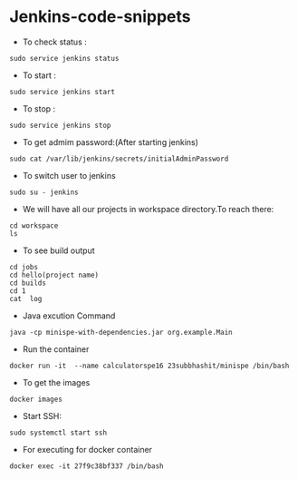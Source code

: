 # Jenkins-code-snippets
- To check status :
```
sudo service jenkins status

```

- To start :
```
sudo service jenkins start

```
- To stop :
```
sudo service jenkins stop
```

- To get admim password:(After starting jenkins)
```
sudo cat /var/lib/jenkins/secrets/initialAdminPassword
```
- To switch user to jenkins
```
sudo su - jenkins
```
- We will have all our projects in workspace directory.To reach there:
```
cd workspace
ls
```
- To  see build output
```
cd jobs
cd hello(project name)
cd builds
cd 1
cat  log
```
- Java excution Command
```
java -cp minispe-with-dependencies.jar org.example.Main
```
- Run the container
```
docker run -it  --name calculatorspe16 23subbhashit/minispe /bin/bash
```
- To get the images
```
docker images
```
- Start SSH:
```
sudo systemctl start ssh
```
- For executing for docker container
```
docker exec -it 27f9c38bf337 /bin/bash
```
